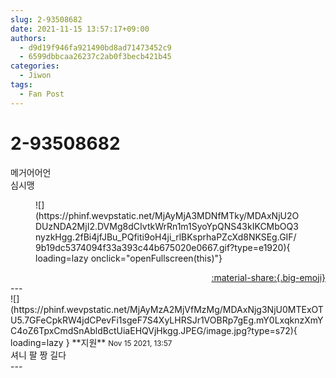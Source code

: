 ```yaml
---
slug: 2-93508682
date: 2021-11-15 13:57:17+09:00
authors:
  - d9d19f946fa921490bd8ad71473452c9
  - 6599dbbcaa26237c2ab0f3becb421b45
categories:
  - Jiwon
tags:
  - Fan Post
---
```


# 2-93508682

<div class="post-container" markdown="1">
<div class="content-container md-sidebar__scrollwrap" markdown="1">

메거어어언<br>심시맹
<figure markdown="1">
![](https://phinf.wevpstatic.net/MjAyMjA3MDNfMTky/MDAxNjU2ODUzNDA2MjI2.DVMg8dCIvtkWrRn1m1SyoYpQNS43kIKCMbOQ3nyzkHgg.2fBi4jfJBu_PQfiti9oH4ji_rlBKsprhaPZcXd8NKSEg.GIF/9b19dc5374094f33a393c44b675020e0667.gif?type=e1920){ loading=lazy onclick="openFullscreen(this)"}
</figure>


</div>
</div>

<div style="text-align: right;" markdown="1">
<a href="https://weverse.io/fromis9/fanpost/2-93508682" style="text-align: right;">:material-share:{.big-emoji}</a>
</div>
---

<div class="comments-container md-sidebar__scrollwrap" markdown="1">
<div class="comment" markdown="1">
<div class='id-container' markdown="1">
![](https://phinf.wevpstatic.net/MjAyMzA2MjVfMzMg/MDAxNjg3NjU0MTExOTU5.7GFeCpkRW4jdCPevFi1sgeF7S4XyLHRSJr1VOBRp7gEg.mY0LxqknzXmYC4oZ6TpxCmdSnAbldBctUiaEHQVjHkgg.JPEG/image.jpg?type=s72){ loading=lazy }
**<span class="artist">지원</span>** <small>Nov 15 2021, 13:57</small><br>
</div>
<div class='comment-body' markdown="1">
셔니 팔 짱 길다
</div>
</div>
</div>
---

